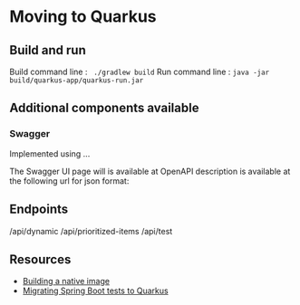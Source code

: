 # Moving to Quarkus

## Build and run

Build command line : ` ./gradlew build`
Run command line : `java -jar  build/quarkus-app/quarkus-run.jar`

## Additional components available

### Swagger

Implemented using ...

The Swagger UI page will is available at 
OpenAPI description is available at the following url for json format: 

## Endpoints

/api/dynamic
/api/prioritized-items
/api/test

## Resources

* [Building a native image](https://quarkus.io/guides/building-native-image)
* [Migrating Spring Boot tests to Quarkus](https://developers.redhat.com/blog/2020/07/17/migrating-spring-boot-tests-to-quarkus)
